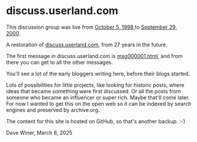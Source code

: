 # discuss.userland.com

This discussion group was live from <a href="msg000001.html">October 5, 1998 </a>to <a href="msg021856.html">September 29, 2000</a>. 

A restoration of <a href="https://discuss.userland.com/">discuss.userland.com</a>, from 27 years in the future.

The first message in discuss.userland.com is <a href="msg000001.html">msg000001.html</a>, and from there you can get to all the other messages.

You'll see a lot of the early bloggers writing here, before their blogs started. 

Lots of possibilities for little projects, like looking for historic posts, where ideas that became something were first discussed. Or all the posts from someone who became an influencer or super rich. Maybe that'll come later. For now I wanted to get this on the open web so it can be indexed by search engines and preserved by archive.org. 

The content for this site is hosted on GitHub, so that's another backup. :-)

Dave Winer, March 8, 2025

